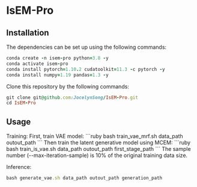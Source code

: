 <h1>IsEM-Pro</h1>


<h2>Installation</h2>
The dependencies can be set up using the following commands:

```ruby
conda create -n isem-pro python=3.8 -y 
conda activate isem-pro 
conda install pytorch=1.10.2 cudatoolkit=11.3 -c pytorch -y 
conda install numpy=1.19 pandas=1.3 -y 
```

Clone this repository by the following commands:
```ruby
git clone git@github.com:JocelynSong/IsEM-Pro.git
cd IsEM-Pro
```

<h2>Usage</h2>
Training:
First, train VAE model:
```ruby
bash train_vae_mrf.sh data_path outout_path
```
Then train the latent generative model using MCEM:
```ruby
bash train_is_vae.sh data_path outout_path first_stage_path
```
The sample number (--max-iteration-sample) is 10% of the original training data size.


Inference:
```ruby
bash generate_vae.sh data_path outout_path generation_path
```